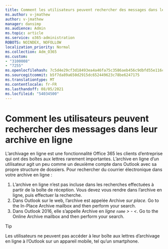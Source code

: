 ```yaml
---
title: Comment les utilisateurs peuvent rechercher des messages dans leur archive en ligne
ms.author: v-jmathew
author: v-jmathew
manager: dansimp
ms.audience: Admin
ms.topic: article
ms.service: o365-administration
ROBOTS: NOINDEX, NOFOLLOW
localization_priority: Normal
ms.collection: Adm_O365
ms.custom:
- "3100008"
- "7255"
ms.openlocfilehash: 7c5d4e29cf3d18493ea4a46fa75c3586aeb456c9dbfd55e116caa67b6cd11202
ms.sourcegitcommit: b5f7da89a650d2915dc652449623c78be6247175
ms.translationtype: MT
ms.contentlocale: fr-FR
ms.lasthandoff: 08/05/2021
ms.locfileid: "54034500"
---
```

# <a name="how-users-can-search-their-online-archive-for-messages"></a>Comment les utilisateurs peuvent rechercher des messages dans leur archive en ligne

L’archivage en ligne est une fonctionnalité Office 365 les clients d’entreprise qui ont des boîtes aux lettres rarement importantes. L’archive en ligne d’un utilisateur agit un peu comme un deuxième compte dans Outlook avec sa propre structure de dossiers. Pour rechercher du courrier électronique dans votre archive en ligne :

1. L’archive en ligne n’est pas incluse dans les recherches effectuées à partir de la boîte de réception. Vous devez vous rendre dans l’archive en ligne, puis effectuer la recherche.
2. Dans Outlook sur le web, l’archive est appelée Archive *sur place.* Go to the In-Place Archive mailbox and then perform your search.
3. Dans Outlook 2016, elle s’appelle Archive en *ligne `name` > - <*. Go to the Online Archive mailbox and then perform your search.

> [!TIP]
> Les utilisateurs ne peuvent pas accéder à leur boîte aux lettres d’archivage en ligne à l’Outlook sur un appareil mobile, tel qu’un smartphone.
